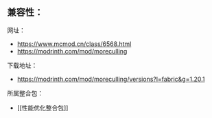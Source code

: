 兼容性：
- 

网址：
- https://www.mcmod.cn/class/6568.html
- https://modrinth.com/mod/moreculling

下载地址：
- https://modrinth.com/mod/moreculling/versions?l=fabric&g=1.20.1

所属整合包：
- [[性能优化整合包]]